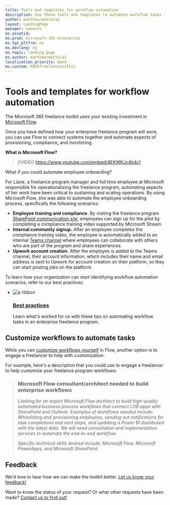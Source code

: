 ```yaml
---
title: Tools and templates for workflow automation 
description: Use these tools and templates to automate workflow tasks in an enterprise freelance program. 
author: matthewrmottola1
layout: LandingPage
manager: samanro
ms.assetid: 
ms.prod: microsoft-365-enterprise
ms.tgt_pltfrm: na
ms.devlang: na
ms.topic: landing-page
ms.author: matthewrmottola1
localization_priority: None 
ms.custom: M365freelancetoolkit
---
```

Tools and templates for workflow automation
====================================================

The Microsoft 365 freelance toolkit uses your existing investment in [Microsoft Flow](https://flow.microsoft.com/).

Once you have defined how your enterprise freelance program will work, you can use Flow to connect systems together and automate aspects of provisioning, compliance, and monitoring.

**What is Microsoft Flow?**

> [!VIDEO https://www.youtube.com/embed/4EKWKJc4b4c]

What if you could automate employee onboarding? 

For Liane, a freelance program manager and full time employee at Microsoft responsible for operationalizing the freelance program, automating aspects of her work have been critical to sustaining and scaling operations. By using Microsoft Flow, she was able to automate the employee onboarding process, specifically the following scenarios: 

- **Employee training and compliance.** By visiting the freelance program [SharePoint communication site](https://docs.microsoft.com/en-us/freelancetoolkit/internalcommunicationtools), employees can sign up for the pilot by completing a compliance training video supported by Microsoft Stream. 
- **Internal community signup.** After an employee completes the compliance training video, the employee is automatically added to an internal [Teams channel](https://docs.microsoft.com/en-us/freelancetoolkit/teamwidecollaborationtools) where employees can collaborate with others who are part of the program and share experiences.
- **Upwork account creation.** After the employee is added to the Teams channel, their account information, which includes their name and email address is sent to Upwork for account creation on their platform, so they can start posting jobs on the platform. 

To learn how your organization can start identifying workflow automation scenarios, refer to our best practices. 

<ul class="panelContent cardsF cols cols2">
    <li>
        <div class="cardSize">
            <div class="cardPadding">
                <div class="card">
                    <div class="cardImageOuter">
                        <div class="cardImage">
                            <img src="https://docs.microsoft.com/en-us/office/media/icons/best-practices-blue.svg" alt="a ribbon" />
                        </div>
                    </div>
                    <div class="cardText">
                        <h3><a href="workflowautomationbestpractices.md">Best practices</a></h3>
                        <p>Learn what's worked for us with these tips on automating workflow tasks in an enterprise freelance program.</p>
                    </div>
                </div>
            </div>
        </div>
    </li>
</ul>

Customize workflows to automate tasks
-------------------------------------

While you can [customize workflows yourself](https://docs.microsoft.com/flow/getting-started) in Flow, another option is to engage a freelancer to help with customization.

For example, here's a description that you could use to engage a freelancer to help customize your freelance program workflows:

> ### Microsoft Flow consultant/architect needed to build enterprise workflows
> *Looking for an expert Microsoft Flow architect to build high-quality automated business process workflows that connect LOB apps with SharePoint and Outlook. Examples of workflows needed include: Whitelisting and provisioning employees, sending out notifications for task completions and next steps, and updating a Power BI dashboard with the latest data. We will need consultation and implementation services to automate the end-to-end workflow.*
> 
> *Specific technical skills desired include: Microsoft Flow, Microsoft PowerApps, and Microsoft SharePoint.*

Feedback
--------------------
We'd love to hear how we can make the toolkit better. [Let us know your feedback!](https://forms.office.com/Pages/ResponsePage.aspx?id=v4j5cvGGr0GRqy180BHbRyFR4rWSfFFLorGIaWbYznpUN0k2SVVTWEg0MVIzVFVTTkM5QzRFSlhSQS4u)

Want to know the status of your request? Or what other requests have been made? [Contact us to find out!](https://forms.office.com/Pages/ResponsePage.aspx?id=v4j5cvGGr0GRqy180BHbRyFR4rWSfFFLorGIaWbYznpUNDdHSU1YQjdVRlMyQlNCUUhDWVlJTkMwTS4u) 

